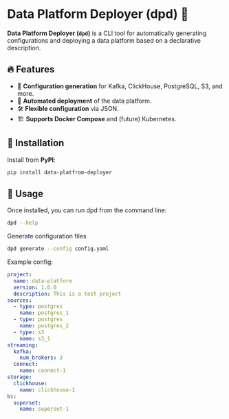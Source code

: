 # Data Platform Deployer (dpd) 🚀

**Data Platform Deployer (`dpd`)** is a CLI tool for automatically generating configurations and deploying a data platform based on a declarative description.

## 🔥 Features
- 📜 **Configuration generation** for Kafka, ClickHouse, PostgreSQL, S3, and more.
- 🚀 **Automated deployment** of the data platform.
- 🛠 **Flexible configuration** via JSON.
- 🏗 **Supports Docker Compose** and (future) Kubernetes.

## 🚀 Installation
Install from **PyPI**:
```sh
pip install data-platfrom-deployer
```
## 📝 Usage
Once installed, you can run dpd from the command line:
```sh 
dpd --help
```
Generate configuration files
```sh 
dpd generate --config config.yaml
```

Example config:
```yaml
project:
  name: data-platform
  version: 1.0.0
  description: This is a test project
sources:
  - type: postgres
    name: postgres_1
  - type: postgres
    name: postgres_2
  - type: s3
    name: s3_1
streaming:
  kafka:
    num_brokers: 3
  connect:
    name: connect-1
storage:
  clickhouse:
    name: clickhouse-1 
bi:
  superset:
    name: superset-1 


```

